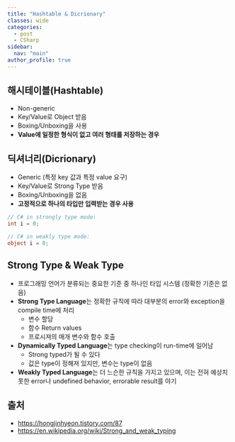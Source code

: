 ```yaml
---
title: "Hashtable & Dicrionary"
classes: wide
categories: 
  - post
  - CSharp
sidebar:
  nav: "main"
author_profile: true
---
```

   
## 해시테이블(Hashtable)
 * Non-generic
 * Key/Value로 Object 받음
 * Boxing/Unboxing을 사용
 * **Value에 일정한 형식이 없고 여러 형태를 저장하는 경우** 

## 딕셔너리(Dicrionary)
 * Generic (특정 key 값과 특정 value 요구)
 * Key/Value로 Strong Type 받음
 * Boxing/Unboxing을 없음
 * **고정적으로 하나의 타입만 입력받는 경우 사용**

```csharp
// C# in strongly type mode:
int i = 0;

// C# in weakly type mode:
object i = 0;
```

## Strong Type & Weak Type
  * 프로그래밍 언어가 분류되는 중요한 기준 중 하나인 타입 시스템 (정확한 기준은 없음)
  * **Strong Type Language**는 정확한 규칙에 따라 대부분의 error와 exception을 compile time에 처리
    * 변수 할당
    * 함수 Return values
    * 프로시져의 매개 변수와 함수 호출
  * **Dynamically Typed Language**는 type checking이 run-time에 일어남
    * Strong typed가 될 수 있다
    * 값은 type이 정해져 있지만, 변수는 type이 없음
  * **Weakly Typed Language**는 더 느슨한 규칙을 가지고 있으며, 이는 전혀 예상치 못한 error나 undefined behavior, errorable result를 야기

## 출처
* <https://hongjinhyeon.tistory.com/87>
* <https://en.wikipedia.org/wiki/Strong_and_weak_typing>